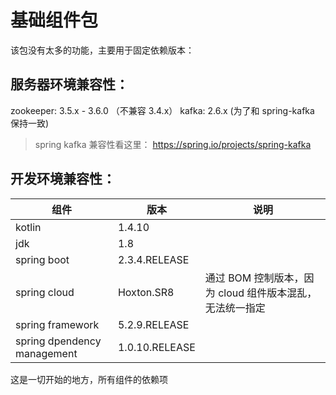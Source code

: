 # 基础组件包

该包没有太多的功能，主要用于固定依赖版本：

## 服务器环境兼容性：
zookeeper: 3.5.x - 3.6.0 （不兼容 3.4.x）
kafka: 2.6.x (为了和 spring-kafka 保持一致)

> spring kafka 兼容性看这里： https://spring.io/projects/spring-kafka

## 开发环境兼容性：

|组件|版本|说明|
|--------|--------|--------|
|   kotlin    |      1.4.10    |           |
|   jdk    |      1.8   |           |
|   spring boot    |      2.3.4.RELEASE    |           |
|  spring cloud    |      Hoxton.SR8    |   通过 BOM 控制版本，因为 cloud 组件版本混乱，无法统一指定  |
|   spring framework    |      5.2.9.RELEASE   |           |
|   spring dpendency management    |      1.0.10.RELEASE    |           |

这是一切开始的地方，所有组件的依赖项